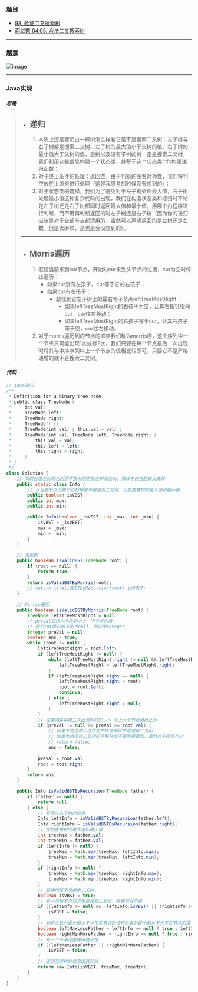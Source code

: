 ### 题目

- [98. 验证二叉搜索树](https://leetcode.cn/problems/validate-binary-search-tree/)
- [面试题 04.05. 合法二叉搜索树](https://leetcode.cn/problems/legal-binary-search-tree-lcci/)

---
### 题意

![image](https://user-images.githubusercontent.com/75558694/179439232-e8e5f638-7734-4d8f-a51c-eabb331fa802.png)

---

### Java实现

#### *思路*

> - **递归**
>   ---
>   1. 本质上还是要明白一棵树怎么样看它是不是搜索二叉树：左子树与右子树都是搜索二叉树、左子树的最大值小于父树的值、右子树的最小值大于父树的值、空树以及没有子树的树一定是搜索二叉树，我们利用这些信息构建一个状态类，并基于这个状态类Info构建递归函数；
>   2. 对于终止条件的处理：返回空，由于判断的左右对称性，我们将判空放在上游来进行处理（这是我思考的时候没有想到的）；
>   3. 对于状态类的选择，我们为了避免对于左子树处理最大值，右子树处理最小值这种复杂代码的出现，我们在构造状态类和递归时不论是左子树还是右子树都同时返回最大值和最小值，用哪个由程序进行判断，而不用再判断返回的时左子树还是右子树（因为你的递归应该是对于全部节点都适用的，虽然可以声明返回的是左树还是右数，但是太麻烦，这也是我没想到的）。
>     
> ---
> 
> - **Morris遍历**
>   ---
>   1. 假设当前来到cur节点，开始时cur来到头节点的位置，cur为空时停止遍历：
>      - 如果cur没有左孩子，cur等于它的右孩子；
>      - 如果cur有左孩子：
>        - 就找到它左子树上的最右叶子节点leftTreeMostRight：
>          - 如果leftTreeMostRight的右孩子为空，让其右指针指向cur，cur往左移动；
>          - 如果leftTreeMostRight的右孩子等于cur，让其右孩子等于空，cur往右移动。
>   2. 对于morris遍历到的节点的顺序我们称为morris序，这个序列中一个节点只可能出现1次或者2次，我们只要在每个节点最后一次出现时将其与中序序列中上一个节点的值相比较即可，只要它不是严格递增的就不是搜索二叉树。

#### *代码*

```java
// java递归
/**
 * Definition for a binary tree node.
 * public class TreeNode {
 *     int val;
 *     TreeNode left;
 *     TreeNode right;
 *     TreeNode() {}
 *     TreeNode(int val) { this.val = val; }
 *     TreeNode(int val, TreeNode left, TreeNode right) {
 *         this.val = val;
 *         this.left = left;
 *         this.right = right;
 *     }
 * }
 */
class Solution {
    // 同时处理左树和右树而不是分别定制左树和右树，那样子递归起来太麻烦
    public static class Info {
        // 以当前节点为根节点的树是不是搜索二叉树，以及整棵树的最大值和最小值
        public boolean isVBST;
        public int max;
        public int min;

        public Info(boolean _isVBST, int _max, int _min) {
            isVBST = _isVBST;
            max = _max;
            min = _min;
        }
    }

    // 主函数
    public boolean isValidBST(TreeNode root) {
        if (root == null) {
            return true;
        }
        return isValidBSTByMorris(root);
        // return isValidBSTByRecursion(root).isVBST;
    }
    
    // Morris遍历
    public boolean isValidBSTByMorris(TreeNode root) {
        TreeNode leftTreeMostRight = null;
        // preVal表示中序序列中上一个节点的值
        // 因为int最开始不能为null，所以用Integer
        Integer preVal = null;
        boolean ans = true;
        while (root != null) {
            leftTreeMostRight = root.left;
            if (leftTreeMostRight != null) {
                while (leftTreeMostRight.right != null && leftTreeMostRight.right != root) {
                    leftTreeMostRight = leftTreeMostRight.right;
                }
                if (leftTreeMostRight.right == null) {
                    leftTreeMostRight.right = root;
                    root = root.left;
                    continue;
                } else {
                    leftTreeMostRight.right = null;
                }
            }
            // 在递归序中第二次出现时打印 -> 与上一个节点进行比对
            if (preVal != null && preVal >= root.val) {
                // 如果不是按照中序序列严格递增就不是搜索二叉树
                // 如果考虑保持二叉树的完整性就不要直接返回，虽然对于题目也对
                // return false;
                ans = false;
            }
            preVal = root.val;
            root = root.right;
        }
        return ans;
    }

    public Info isValidBSTByRecursion(TreeNode father) {
        if (father == null) {
            return null;
        } else {
            // 获得左右子树的信息
            Info leftInfo = isValidBSTByRecursion(father.left);
            Info rightInfo = isValidBSTByRecursion(father.right);
            // 找到整棵树的最大值和最小值
            int treeMax = father.val;
            int treeMin = father.val;
            if (leftInfo != null) {
                treeMax = Math.max(treeMax, leftInfo.max);
                treeMin = Math.min(treeMin, leftInfo.min);    
            }
            if (rightInfo != null) {
                treeMax = Math.max(treeMax, rightInfo.max);
                treeMin = Math.min(treeMin, rightInfo.min);    
            }
            // 整棵树是不是搜索二叉树
            boolean isVBST = true;
            // 有一子树不为空且不是搜索二叉树，整棵树就不是
            if ((leftInfo != null && !leftInfo.isVBST) || (rightInfo != null && !rightInfo.isVBST)) {
                isVBST = false;
            }
            // 判断左数的最大值小不小于父节点的值和右数的最小值大不大于父节点的值
            boolean leftMaxLessFather = leftInfo == null ? true : leftInfo.max < father.val;
            boolean rightMinMoreFather = rightInfo == null ? true : rightInfo.min > father.val;
            // 有一个不满足整棵树就不是
            if (!leftMaxLessFather || !rightMinMoreFather) {
                isVBST = false;
            }
            // 返回当前树的信息给其父树
            return new Info(isVBST, treeMax, treeMin);
        }
    }
}
```
